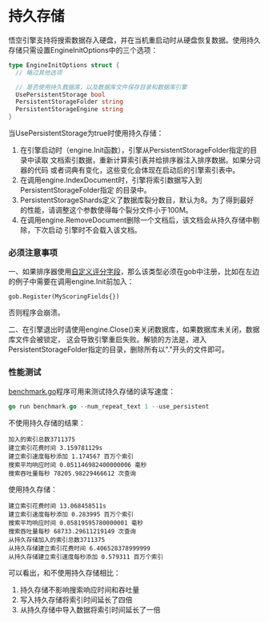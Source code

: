 持久存储
====

悟空引擎支持将搜索数据存入硬盘，并在当机重启动时从硬盘恢复数据。使用持久存储只需设置EngineInitOptions中的三个选项：

```go
type EngineInitOptions struct {
  // 略过其他选项

  // 是否使用持久数据库，以及数据库文件保存目录和数据库引擎
  UsePersistentStorage bool
  PersistentStorageFolder string
  PersistentStorageEngine string
}
```

当UsePersistentStorage为true时使用持久存储：

1. 在引擎启动时（engine.Init函数），引擎从PersistentStorageFolder指定的目录中读取
文档索引数据，重新计算索引表并给排序器注入排序数据。如果分词器的代码
或者词典有变化，这些变化会体现在启动后的引擎索引表中。
2. 在调用engine.IndexDocument时，引擎将索引数据写入到PersistentStorageFolder指定
的目录中。
3. PersistentStorageShards定义了数据库裂分数目，默认为8。为了得到最好的性能，请调整这个参数使得每个裂分文件小于100M。
4. 在调用engine.RemoveDocument删除一个文档后，该文档会从持久存储中剔除，下次启动
引擎时不会载入该文档。


### 必须注意事项

一、如果排序器使用[自定义评分字段](/docs/custom_scoring_criteria.md)，那么该类型必须在gob中注册，比如在左边的例子中需要在调用engine.Init前加入：
```
gob.Register(MyScoringFields{})
```
否则程序会崩溃。

二、在引擎退出时请使用engine.Close()来关闭数据库，如果数据库未关闭，数据库文件会被锁定，
这会导致引擎重启失败。解锁的方法是，进入PersistentStorageFolder指定的目录，删除所有以"."开头的文件即可。

### 性能测试

[benchmark.go](/examples/benchmark.go)程序可用来测试持久存储的读写速度：

```go
go run benchmark.go --num_repeat_text 1 --use_persistent
```

不使用持久存储的结果：

```
加入的索引总数3711375
建立索引花费时间 3.159781129s
建立索引速度每秒添加 1.174567 百万个索引
搜索平均响应时间 0.051146982400000006 毫秒
搜索吞吐量每秒 78205.98229466612 次查询
```

使用持久存储：

```
建立索引花费时间 13.068458511s
建立索引速度每秒添加 0.283995 百万个索引
搜索平均响应时间 0.05819595780000001 毫秒
搜索吞吐量每秒 68733.29611219149 次查询
从持久存储加入的索引总数3711375
从持久存储建立索引花费时间 6.406528378999999
从持久存储建立索引速度每秒添加 0.579311 百万个索引
```

可以看出，和不使用持久存储相比：

1. 持久存储不影响搜索响应时间和吞吐量
2. 写入持久存储将索引时间延长了四倍
3. 从持久存储中导入数据将索引时间延长了一倍
